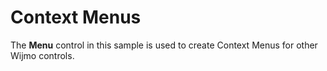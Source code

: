 Context Menus
=============

The **Menu** control in this sample is used to create Context Menus for other Wijmo controls. 
